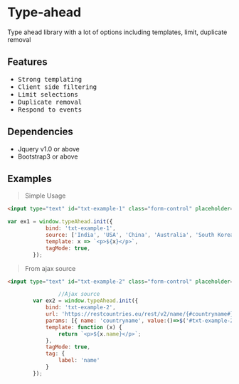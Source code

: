 # Type-ahead #
Type ahead library with a lot of options including templates, limit, duplicate removal
## Features ##

<ul>
            <li><kbd>Strong templating</kbd></li>
            <li><kbd>Client side filtering</kbd></li>
            <li><kbd>Limit selections</kbd></li>
            <li><kbd>Duplicate removal</kbd></li>
            <li><kbd>Respond to events</kbd></li>
</ul>

## Dependencies ##

- Jquery v1.0 or above
- Bootstrap3 or above

## Examples ##

> Simple Usage 
```html
<input type="text" id="txt-example-1" class="form-control" placeholder="type country name" />
```
```javascript
var ex1 = window.typeAhead.init({
            bind: 'txt-example-1',
            source: ['India', 'USA', 'China', 'Australia', 'South Korea', 'Japan', 'United kingdom'],
            template: x => `<p>${x}</p>`,
            tagMode: true,
        });
```
> From ajax source 
```html
<input type="text" id="txt-example-2" class="form-control" placeholder="type country name" />
```
```javascript
                //Ajax source
        var ex2 = window.typeAhead.init({
            bind: 'txt-example-2',
            url: 'https://restcountries.eu/rest/v2/name/{#countryname#}',
            params: [{ name: 'countryname', value:()=>$('#txt-example-2').val()}],
            template: function (x) {
                return `<p>${x.name}</p>`;
            },
            tagMode: true,
            tag: {
                label: 'name'
            }
        });
```
